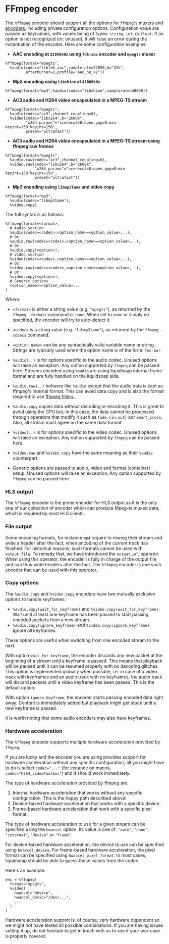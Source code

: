 # FFmpeg encoder

The `%ffmpeg` encoder should support all the options for `ffmpeg`'s [muxers](https://ffmpeg.org/ffmpeg-formats.html#Muxers) and [encoders](https://www.ffmpeg.org/ffmpeg-codecs.html), including private configuration options. Configuration value are passed as key/values, with values being of types: `string`, `int`, or `float`. If an option is not recognized (or: unused), it will raise an error during the instantiation of the encoder. Here are some configuration examples:

- **AAC encoding at `22050kHz` using `fdk-aac` encoder and `mpegts` muxer**

```liquidsoap
%ffmpeg(format="mpegts",
  %audio(codec="libfdk_aac",samplerate=22050,b="32k",
         afterburner=1,profile="aac_he_v2"))
```

- **Mp3 encoding using `libshine` at `48000kHz`**

```liquidsoap
%ffmpeg(format="mp3",%audio(codec="libshine",samplerate=48000))
```

- **AC3 audio and H264 video encapsulated in a MPEG-TS stream**

```liquidsoap
%ffmpeg(format="mpegts",
  %audio(codec="ac3",channel_coupling=0),
  %video(codec="libx264",b="2600k",
         "x264-params"="scenecut=0:open_gop=0:min-keyint=150:keyint=150",
         preset="ultrafast"))
```

- **AC3 audio and H264 video encapsulated in a MPEG-TS stream using ffmpeg raw frames**

```liquidsoap
%ffmpeg(format="mpegts",
  %audio.raw(codec="ac3",channel_coupling=0),
  %video.raw(codec="libx264",b="2600k",
             "x264-params"="scenecut=0:open_gop=0:min-keyint=150:keyint=150",
             preset="ultrafast"))
```

- **Mp3 encoding using `libmp3lame` and video copy**

```liquidsoap
%ffmpeg(format="mp3",
  %audio(codec="libmp3lame"),
  %video.copy)
```

The full syntax is as follows:

```liquidsoap
%ffmpeg(format=<format>,
  # Audio section
  %audio(codec=<codec>,<option_name>=<option_value>,..),
  # Or:
  %audio.raw(codec=<codec>,<option_name>=<option_value>,..),
  # Or:
  %audio.copy(<option>),
  # Video section
  %video(codec=<codec>,<option_name>=<option_value>,..),
  # Or:
  %video.raw(codec=<codec>,<option_name>=<option_value>,..),
  # Or:
  %video.copy(<option>),
  # Generic options
  <option_name>=<option_value>,..
)
```

Where:

- `<format>` is either a string value (e.g. `"mpegts"`), as returned by the `ffmpeg -formats` command or `none`. When set to `none` or simply no specified, the encoder will try to auto-detect it.
- `<codec>` is a string value (e.g. `"libmp3lame"`), as returned by the `ffmpeg -codecs` command.
- `<option_name>` can be any syntactically valid variable name or string. Strings are typically used when the option name is of the form: `foo-bar`.
- `%audio(..)` is for options specific to the audio codec. Unused options will raise an exception. Any option supported by `ffmpeg` can be passed here. Streams encoded using `%audio` are using liquidsoap internal frame format and are fully handled on the liquidsoap side.
- `%audio.raw(..)` behaves like `%audio` except that the audio data is kept as ffmpeg's internal format. This can avoid data copy and is also the format required to use [ffmpeg filters](ffmpeg_filters.html)..
- `%audio.copy` copies data without decoding or encoding it. This is great to avoid using the CPU but, in this case, the data cannot be processed through operators that modify it such as `fade.{in,out}` aor `smart_cross`. Also, all stream must agree on the same data format.
- `%video(..)` is for options specific to the video codec. Unused options will raise an exception. Any option supported by `ffmpeg` can be passed here.
- `%video.raw` and `%video.copy` have the same meaning as their `%audio` counterpart.

- Generic options are passed to audio, video and format (container) setup. Unused options will raise an exception. Any option supported by `ffmpeg` can be passed here.

### HLS output

The `%ffmpeg` encoder is the prime encoder for HLS output as it is the only one of our collection of encoder which can produce Mpeg-ts muxed data, which is required by most HLS clients.

### File output

Some encoding formats, for instance `mp4` require to rewing their stream and write a header after the fact, when encoding of the current track has finished. For historical reasons, such formats
cannot be used with `output.file`. To remedy that, we have introduced the `output.url` operator. When using this operator, the encoder is fully in charge of the output file and can thus write headers
after the fact. The `%ffmpeg` encoder is one such encoder that can be used with this operator.

### Copy options

The `%audio.copy` and `%video.copy` encoders have two mutually exclusive options to handle keyframes:

- `%audio.copy(wait_for_keyframe)` and `%video.copy(wait_for_keyframe)`: Wait until at least one keyframe has been passed to start passing encoded packets from a new stream.
- `%audio.copy(ignore_keyframe)` and `%video.copy(ignore_keyframe)`: Ignore all keyframes.

These options are useful when switching from one encoded stream to the next.

With option `wait_for_keyframe`, the encoder discards any new packet at the beginning of a stream until a keyframe is passed. This means that playback will be paused until it can be resumed properly with no decoding glitches. This option is implemented globally when possible, i.e. in case of a video track with keyframes and an audio track with no keyframes, the audio track will discard packets until a video keyframe has been passed. This is the default option.

With option `ignore_keyframe`, the encoder starts passing encoded data right away. Content is immediately added but playback might get stuck until a new keyframe is passed.

It is worth noting that some audio encoders may also have keyframes.

### Hardware acceleration

The `%ffmpeg` encoder supports multiple hardware acceleration provided by `ffmpeg`.

If you are lucky and the encoder you are using provides support for hardware acceleration without any specific configuration, all you might have to do is
select `codec="..."` (for instance on macos, `codec="h264_videotoolbox"`) and it should work immediately.

The type of hardware acceleration provided by ffmpeg are:

1. Internal hardware acceleration that works without any specific configuration. This is the happy path described above!
2. Device-based hardware acceleration that works with a specific device.
3. Frame-based hardware acceleration that work with a specific pixel format.

The type of hardware acceleration to use for a given stream can be specified using the `hwaccel` option. Its value is one of: `"auto"`, `"none"`, `"internal"`, `"device"` or `"frame"`.

For device-based hardware acceleration, the device to use can be specified using `hwaccel_device`. For frame-based hardware acceleration, the pixel format can be specified using `hwaccel_pixel_format`. In most cases, liquidsoap should be able to guess these values from the codec.

Here's an example:

```liquidsoap
enc = %ffmpeg(
  format="mpegts",
  %video(
    hwaccel="device",
    hwaccel_devic="/dev/...",
    ...
  )
)
```

Hardware acceleration support is, of course, very hardware dependent so we might not have tested all possible combinations. If you are having issues setting it up, do not hesitate to get in touch with us to see if your use-case is properly covered.
